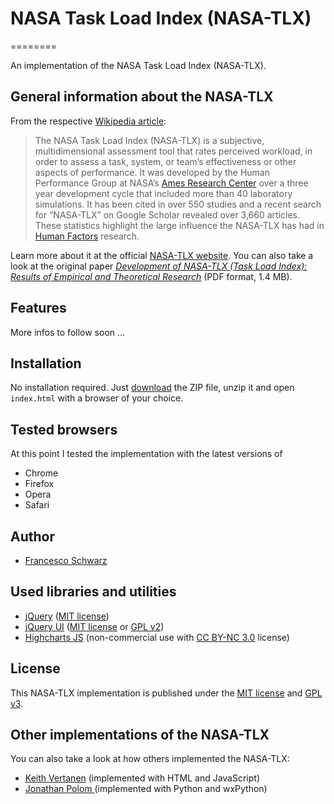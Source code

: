 # NASA Task Load Index (NASA-TLX)
========

An implementation of the NASA Task Load Index (NASA-TLX).

## General information about the NASA-TLX
From the respective [Wikipedia article](http://en.wikipedia.org/wiki/NASA-TLX):
> The NASA Task Load Index (NASA-TLX) is a subjective, multidimensional assessment tool that rates perceived workload, in order to assess a task, system, or team’s effectiveness or other aspects of performance. It was developed by the Human Performance Group at NASA’s [Ames Research Center](http://en.wikipedia.org/wiki/Ames_Research_Center) over a three year development cycle that included more than 40 laboratory simulations. It has been cited in over 550 studies and a recent search for “NASA-TLX” on Google Scholar revealed over 3,660 articles. These statistics highlight the large influence the NASA-TLX has had in [Human Factors](http://en.wikipedia.org/wiki/Human_Factors) research.

Learn more about it at the official [NASA-TLX website](http://humansystems.arc.nasa.gov/groups/TLX/). You can also take a look at the original paper [<cite>Development of NASA-TLX (Task Load Index): Results of Empirical and Theoretical Research</cite>](http://humansystems.arc.nasa.gov/groups/TLX/downloads/NASA-TLXChapter.pdf) (PDF format, 1.4 MB).

## Features
More infos to follow soon …

## Installation
No installation required. Just [download](https://github.com/isellsoap/nasa-tlx/archive/master.zip) the ZIP file, unzip it and open `index.html` with a browser of your choice.

## Tested browsers
At this point I tested the implementation with the latest versions of
- Chrome
- Firefox
- Opera
- Safari

## Author
- [Francesco Schwarz](https://github.com/isellsoap/)

## Used libraries and utilities
- [jQuery](http://jquery.com/) ([MIT license](https://github.com/jquery/jquery/blob/master/MIT-LICENSE.txt))
- [jQuery UI](http://jqueryui.com/) ([MIT license](http://www.opensource.org/licenses/mit-license) or [GPL v2](http://opensource.org/licenses/GPL-2.0))
- [Highcharts JS](http://www.highcharts.com/) (non-commercial use with [CC BY-NC 3.0](http://creativecommons.org/licenses/by-nc/3.0/) license)

## License
This NASA-TLX implementation is published under the [MIT license](http://www.opensource.org/licenses/mit-license) and [GPL v3](http://opensource.org/licenses/GPL-3.0).

## Other implementations of the NASA-TLX
You can also take a look at how others implemented the NASA-TLX:
- [Keith Vertanen](http://www.keithv.com/software/nasatlx/) (implemented with HTML and JavaScript)
- [Jonathan Polom ](https://github.com/jmpolom/NASA-TLX) (implemented with Python and wxPython)
